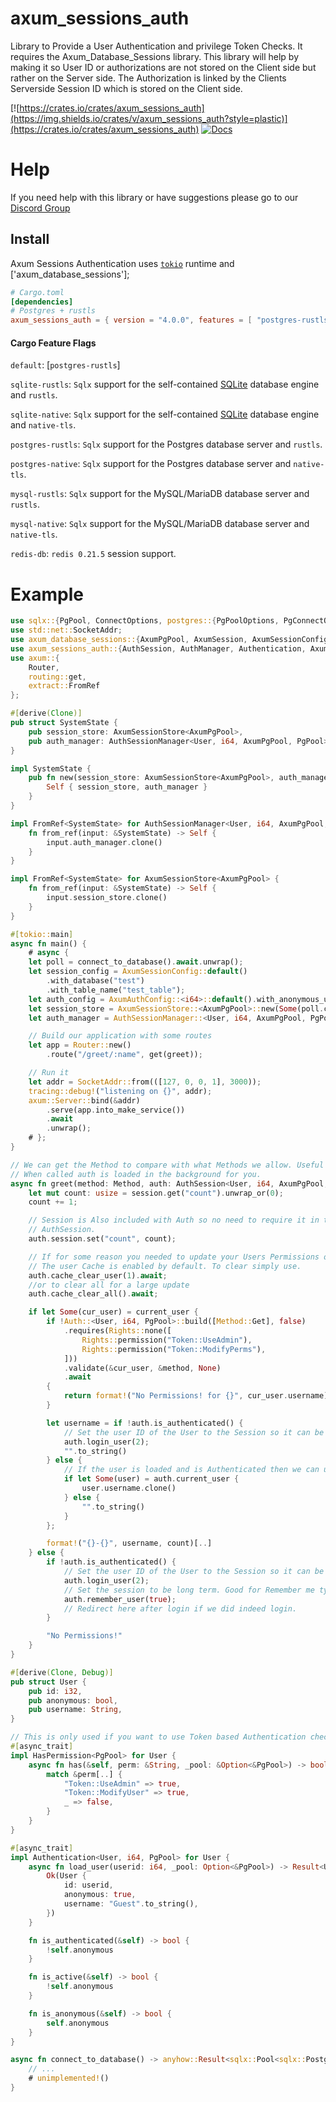 # axum_sessions_auth

Library to Provide a User Authentication and privilege Token Checks. It requires the Axum_Database_Sessions library.
This library will help by making it so User ID or authorizations are not stored on the Client side but rather on the Server side.
The Authorization is linked by the Clients Serverside Session ID which is stored on the Client side.

[![https://crates.io/crates/axum_sessions_auth](https://img.shields.io/crates/v/axum_sessions_auth?style=plastic)](https://crates.io/crates/axum_sessions_auth)
[![Docs](https://docs.rs/axum_sessions_auth/badge.svg)](https://docs.rs/axum_sessions_auth)

# Help

If you need help with this library or have suggestions please go to our [Discord Group](https://discord.gg/xKkm7UhM36)

## Install

Axum Sessions Authentication uses [`tokio`] runtime and ['axum_database_sessions'];

[`tokio`]: https://github.com/tokio-rs/tokio
[`native-tls`]: https://crates.io/crates/native-tls
[`rustls`]: https://crates.io/crates/rustls
[`sqlx`]: https://crates.io/crates/sqlx
[`axum_database_sessions`]: https://crates.io/crates/axum_database_sessions

```toml
# Cargo.toml
[dependencies]
# Postgres + rustls
axum_sessions_auth = { version = "4.0.0", features = [ "postgres-rustls" ] }
```

#### Cargo Feature Flags
`default`: [`postgres-rustls`]

`sqlite-rustls`: `Sqlx` support for the self-contained [SQLite](https://sqlite.org/) database engine and `rustls`.

`sqlite-native`: `Sqlx` support for the self-contained [SQLite](https://sqlite.org/) database engine and `native-tls`.

`postgres-rustls`: `Sqlx` support for the Postgres database server and `rustls`.

`postgres-native`: `Sqlx` support for the Postgres database server and `native-tls`.

`mysql-rustls`: `Sqlx` support for the MySQL/MariaDB database server and `rustls`.

`mysql-native`: `Sqlx` support for the MySQL/MariaDB database server and `native-tls`.

`redis-db`:  `redis 0.21.5` session support.

# Example

```rust
use sqlx::{PgPool, ConnectOptions, postgres::{PgPoolOptions, PgConnectOptions}};
use std::net::SocketAddr;
use axum_database_sessions::{AxumPgPool, AxumSession, AxumSessionConfig, AxumDatabasePool};
use axum_sessions_auth::{AuthSession, AuthManager, Authentication, AxumAuthConfig};
use axum::{
    Router,
    routing::get,
    extract::FromRef
};

#[derive(Clone)]
pub struct SystemState {
    pub session_store: AxumSessionStore<AxumPgPool>,
    pub auth_manager: AuthSessionManager<User, i64, AxumPgPool, PgPool>,
}

impl SystemState {
    pub fn new(session_store: AxumSessionStore<AxumPgPool>, auth_manager: AuthSessionManager<User, i64, AxumPgPool, PgPool>) -> Self {
        Self { session_store, auth_manager }
    }
}

impl FromRef<SystemState> for AuthSessionManager<User, i64, AxumPgPool, PgPool> {
    fn from_ref(input: &SystemState) -> Self {
        input.auth_manager.clone()
    }
}

impl FromRef<SystemState> for AxumSessionStore<AxumPgPool> {
    fn from_ref(input: &SystemState) -> Self {
        input.session_store.clone()
    }
}

#[tokio::main]
async fn main() {
    # async {
    let poll = connect_to_database().await.unwrap();
    let session_config = AxumSessionConfig::default()
        .with_database("test")
        .with_table_name("test_table");
    let auth_config = AxumAuthConfig::<i64>::default().with_anonymous_user_id(Some(1));
    let session_store = AxumSessionStore::<AxumPgPool>::new(Some(poll.clone().into()), session_config);
    let auth_manager = AuthSessionManager::<User, i64, AxumPgPool, PgPool>::new(Some(poll.clone().into()), auth_config);

    // Build our application with some routes
    let app = Router::new()
        .route("/greet/:name", get(greet));

    // Run it
    let addr = SocketAddr::from(([127, 0, 0, 1], 3000));
    tracing::debug!("listening on {}", addr);
    axum::Server::bind(&addr)
        .serve(app.into_make_service())
        .await
        .unwrap();
    # };
}

// We can get the Method to compare with what Methods we allow. Useful if this supports multiple methods.
// When called auth is loaded in the background for you.
async fn greet(method: Method, auth: AuthSession<User, i64, AxumPgPool, PgPool>) -> &'static str {
    let mut count: usize = session.get("count").unwrap_or(0);
    count += 1;

    // Session is Also included with Auth so no need to require it in the function arguments if your using
    // AuthSession.
    auth.session.set("count", count);

    // If for some reason you needed to update your Users Permissions or data then you will want to clear the user cache if it is enabled.
    // The user Cache is enabled by default. To clear simply use.
    auth.cache_clear_user(1).await;
    //or to clear all for a large update
    auth.cache_clear_all().await;

    if let Some(cur_user) = current_user {
        if !Auth::<User, i64, PgPool>::build([Method::Get], false)
            .requires(Rights::none([
                Rights::permission("Token::UseAdmin"),
                Rights::permission("Token::ModifyPerms"),
            ]))
            .validate(&cur_user, &method, None)
            .await
        {
            return format!("No Permissions! for {}", cur_user.username)[];
        }

        let username = if !auth.is_authenticated() {
            // Set the user ID of the User to the Session so it can be Auto Loaded the next load or redirect
            auth.login_user(2);
            "".to_string()
        } else {
            // If the user is loaded and is Authenticated then we can use it.
            if let Some(user) = auth.current_user {
                user.username.clone()
            } else {
                "".to_string()
            }
        };

        format!("{}-{}", username, count)[..]
    } else {
        if !auth.is_authenticated() {
            // Set the user ID of the User to the Session so it can be Auto Loaded the next load or redirect
            auth.login_user(2);
            // Set the session to be long term. Good for Remember me type instances.
            auth.remember_user(true);
            // Redirect here after login if we did indeed login.
        }

        "No Permissions!"
    }
}

#[derive(Clone, Debug)]
pub struct User {
    pub id: i32,
    pub anonymous: bool,
    pub username: String,
}

// This is only used if you want to use Token based Authentication checks
#[async_trait]
impl HasPermission<PgPool> for User {
    async fn has(&self, perm: &String, _pool: &Option<&PgPool>) -> bool {
        match &perm[..] {
            "Token::UseAdmin" => true,
            "Token::ModifyUser" => true,
            _ => false,
        }
    }
}

#[async_trait]
impl Authentication<User, i64, PgPool> for User {
    async fn load_user(userid: i64, _pool: Option<&PgPool>) -> Result<User> {
        Ok(User {
            id: userid,
            anonymous: true,
            username: "Guest".to_string(),
        })
    }

    fn is_authenticated(&self) -> bool {
        !self.anonymous
    }

    fn is_active(&self) -> bool {
        !self.anonymous
    }

    fn is_anonymous(&self) -> bool {
        self.anonymous
    }
}

async fn connect_to_database() -> anyhow::Result<sqlx::Pool<sqlx::Postgres>> {
    // ...
    # unimplemented!()
}
```
